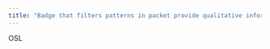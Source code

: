 ```yaml
---
title: "Badge that filters patterns in packet provide qualitative information about exposure"
---
```

OSL

